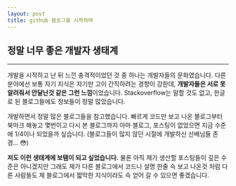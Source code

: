 ```yaml
---
layout: post
title: github 블로그를 시작하며
---
```


## 정말 너무 좋은 개발자 생태계

---

 개발을 시작하고 난 뒤 느낀 충격적이었던 것 중 하나는 개발자들의 문화였습니다. 다른 분야에선 보통 자기 지식은 자기만 고이 간직하려는 경향이 강한데, **개발자들은 서로 못알려줘서 안달난것 같은 그런 느낌**이었습니다. Stackoverflow는 말할 것도 없고, 한글로 된 블로그들에도 정보들이 정말 많았습니다.



 개발하면서 정말 많은 블로그들을 참고했습니다. 빠르게 코드만 보고 나온 블로그부터 북마크 해놓고 몇번이고 다시 본 블로그까지 아마 블로그, 포스팅이 없었으면 지금 수준에 1/4이나 되었을까 싶습니다. (​​블로그들이 많지 않던 시절에 개발하신 선배님들 존경... :flushed:)



 **저도 이런 생태계에 보탬이 되고 싶었습니다.** 물론 아직 제가 생산할 포스팅들이 깊은 수준은 아니겠지만 그래도 제가 다른 블로그에서 코드나 설명 한줄 슥 보고 나온것 처럼 다른 사람들도 제 블로그에서 짧막한 지식이라도 슥 얻어 갈 수 있으면 좋겠습니다.

 